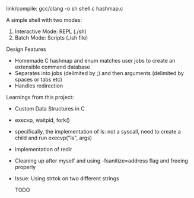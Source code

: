 link/compile: gcc/clang -o sh shell.c hashmap.c     

A simple shell with two modes:   
  1) Interactive Mode: REPL  (./sh)
  2) Batch Mode: Scripts (./sh file)

Design Features   
- Homemade C hashmap and enum matches user jobs to create an extensible command database  
- Separates into jobs (delimited by ;) and then arguments (delimited by spaces or tabs etc)  
- Handles redirection  

Learnings from this project:  
- Custom Data Structures in C  
- execvp, waitpid, fork()    
- specifically, the implementation of ls: not a syscall, need to create a child and run execvp("ls", args)    
- implementation of redir
- Cleaning up after myself and using -fsanitize=address flag and freeing properly
- Issue: Using strtok on two different strings

  TODO
 
